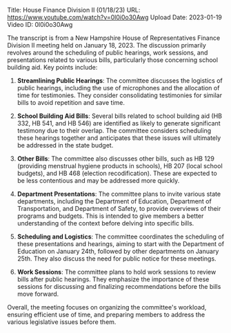 Title: House Finance Division II (01/18/23)
URL: https://www.youtube.com/watch?v=0l0i0o30Awg
Upload Date: 2023-01-19
Video ID: 0l0i0o30Awg

The transcript is from a New Hampshire House of Representatives Finance Division II meeting held on January 18, 2023. The discussion primarily revolves around the scheduling of public hearings, work sessions, and presentations related to various bills, particularly those concerning school building aid. Key points include:

1. **Streamlining Public Hearings**: The committee discusses the logistics of public hearings, including the use of microphones and the allocation of time for testimonies. They consider consolidating testimonies for similar bills to avoid repetition and save time.

2. **School Building Aid Bills**: Several bills related to school building aid (HB 332, HB 541, and HB 546) are identified as likely to generate significant testimony due to their overlap. The committee considers scheduling these hearings together and anticipates that these issues will ultimately be addressed in the state budget.

3. **Other Bills**: The committee also discusses other bills, such as HB 129 (providing menstrual hygiene products in schools), HB 207 (local school budgets), and HB 468 (election recodification). These are expected to be less contentious and may be addressed more quickly.

4. **Department Presentations**: The committee plans to invite various state departments, including the Department of Education, Department of Transportation, and Department of Safety, to provide overviews of their programs and budgets. This is intended to give members a better understanding of the context before delving into specific bills.

5. **Scheduling and Logistics**: The committee coordinates the scheduling of these presentations and hearings, aiming to start with the Department of Education on January 24th, followed by other departments on January 25th. They also discuss the need for public notice for these meetings.

6. **Work Sessions**: The committee plans to hold work sessions to review bills after public hearings. They emphasize the importance of these sessions for discussing and finalizing recommendations before the bills move forward.

Overall, the meeting focuses on organizing the committee's workload, ensuring efficient use of time, and preparing members to address the various legislative issues before them.